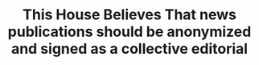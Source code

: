 ---
title: "This House Believes That news publications should be anonymized and signed as a collective editorial"
infoslide: ""
round: "Round 2"
weight: 2
videos: ['Oppu_5vkj_E']
tags: ['Media']
layout: "motion"
categories: ["motions"]
---